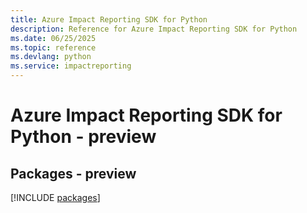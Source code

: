 ```yaml
---
title: Azure Impact Reporting SDK for Python
description: Reference for Azure Impact Reporting SDK for Python
ms.date: 06/25/2025
ms.topic: reference
ms.devlang: python
ms.service: impactreporting
---
```

# Azure Impact Reporting SDK for Python - preview
## Packages - preview
[!INCLUDE [packages](impact-reporting-index.md)]